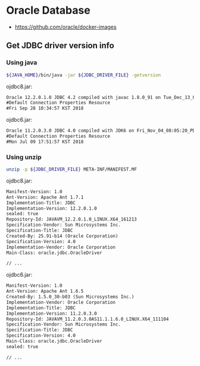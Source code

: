 # Oracle Database

- https://github.com/oracle/docker-images

## Get JDBC driver version info

### Using java

```bash
${JAVA_HOME}/bin/java -jar ${JDBC_DRIVER_FILE} -getversion
```

ojdbc8.jar:

```txt
Oracle 12.2.0.1.0 JDBC 4.2 compiled with javac 1.8.0_91 on Tue_Dec_13_06:08:31_PST_2016
#Default Connection Properties Resource
#Fri Sep 28 10:34:57 KST 2018
```

ojdbc6.jar:

```txt
Oracle 11.2.0.3.0 JDBC 4.0 compiled with JDK6 on Fri_Nov_04_08:05:20_PDT_2011
#Default Connection Properties Resource
#Mon Jul 09 17:51:57 KST 2018
```

### Using unzip

```bash
unzip -p ${JDBC_DRIVER_FILE} META-INF/MANIFEST.MF
```

ojdbc8.jar:

```txt
Manifest-Version: 1.0
Ant-Version: Apache Ant 1.7.1
Implementation-Title: JDBC
Implementation-Version: 12.2.0.1.0
sealed: true
Repository-Id: JAVAVM_12.2.0.1.0_LINUX.X64_161213
Specification-Vendor: Sun Microsystems Inc.
Specification-Title: JDBC
Created-By: 25.91-b14 (Oracle Corporation)
Specification-Version: 4.0
Implementation-Vendor: Oracle Corporation
Main-Class: oracle.jdbc.OracleDriver

// ...
```

ojdbc6.jar:

```txt
Manifest-Version: 1.0
Ant-Version: Apache Ant 1.6.5
Created-By: 1.5.0_30-b03 (Sun Microsystems Inc.)
Implementation-Vendor: Oracle Corporation
Implementation-Title: JDBC
Implementation-Version: 11.2.0.3.0
Repository-Id: JAVAVM_11.2.0.3.0AS11.1.1.6.0_LINUX.X64_111104
Specification-Vendor: Sun Microsystems Inc.
Specification-Title: JDBC
Specification-Version: 4.0
Main-Class: oracle.jdbc.OracleDriver
sealed: true

// ...
```
